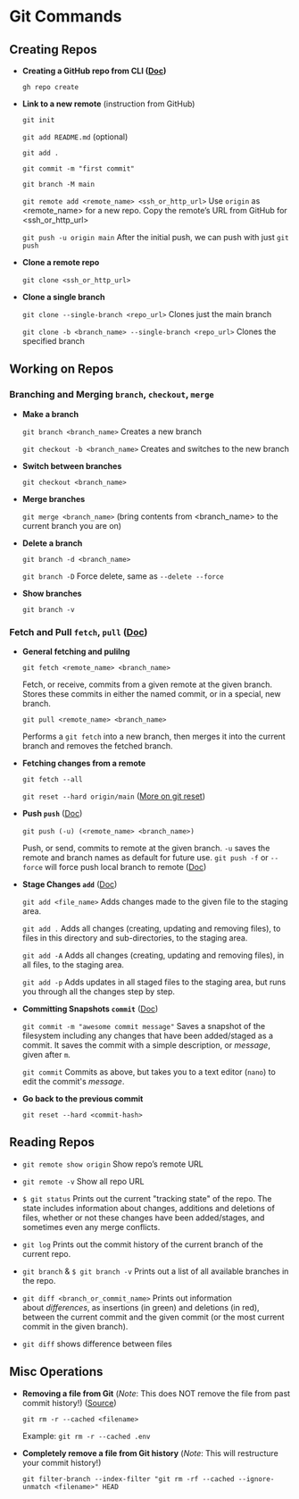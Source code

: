 # Git Commands

## Creating Repos

- **Creating a GitHub repo from CLI ([Doc](https://cli.github.com/manual/gh_repo_create))**
    
    `gh repo create`
    
- **Link to a new remote** (instruction from GitHub)
    
    `git init`
    
    `git add README.md` (optional)
    
    `git add .`
    
    `git commit -m "first commit"`
    
    `git branch -M main`
    
    `git remote add <remote_name> <ssh_or_http_url>` Use `origin` as <remote_name> for a new repo. Copy the remote’s URL from GitHub for <ssh_or_http_url>
    
    `git push -u origin main` After the initial push, we can push with just `git push`
    
- **Clone a remote repo**
    
    `git clone <ssh_or_http_url>` 
    
- **Clone a single branch**
 
    `git clone --single-branch <repo_url>`  Clones just the main branch

    `git clone -b <branch_name> --single-branch <repo_url>` Clones the specified branch
    
    

## Working on Repos

### Branching and Merging `branch`, `checkout`, `merge`
        
- **Make a branch**
    
    `git branch <branch_name>` Creates a new branch
    
    `git checkout -b <branch_name>` Creates and switches to the new branch
    
- **Switch between branches**
    
    `git checkout <branch_name>`
    
- **Merge branches**
    
    `git merge <branch_name>` (bring contents from <branch_name> to the current branch you are on)
    
- **Delete a branch**
    
    `git branch -d <branch_name>`
    
    `git branch -D` Force delete, same as `--delete --force`
    
- **Show branches**
    
    `git branch -v`

### Fetch and Pull `fetch`, `pull` ([Doc](https://github.com/git-guides/git-pull))
    
- **General fetching and pulilng**

    `git fetch <remote_name> <branch_name>` 
   
    Fetch, or receive, commits from a given remote at the given branch. Stores these commits in either the named commit, or in a special, new branch.
    
    `git pull <remote_name> <branch_name>`
    
    Performs a `git fetch` into a new branch, then merges it into the current branch and removes the fetched branch.

- **Fetching changes from a remote** 
    
    `git fetch --all`
    
    `git reset --hard origin/main` ([More on git reset](https://github.com/git-guides/git-pull#undo-a-git-pull))
    
- **Push `push`** ([Doc](https://github.com/git-guides/git-push))

    `git push (-u) (<remote_name> <branch_name>)` 
    
    Push, or send, commits to remote at the given branch. `-u` saves the remote and branch names as default for future use. `git push -f` or `--force` will force push local branch to remote ([Doc](https://www.freecodecamp.org/news/git-push-to-remote-branch-how-to-push-a-local-branch-to-origin/))

- **Stage Changes `add`** ([Doc](https://github.com/git-guides/git-add))

    `git add <file_name>` Adds changes made to the given file to the staging area.
    
    `git add .` Adds all changes (creating, updating and removing files), to files in this directory and sub-directories, to the staging area.
    
    `git add -A` Adds all changes (creating, updating and removing files), in all files, to the staging area.
    
    `git add -p` Adds updates in all staged files to the staging area, but runs you through all the changes step by step.
    
- **Committing Snapshots `commit`** ([Doc](https://www.notion.so/Git-Commands-29ecead64aee4a3da088c9e6b3168354))

    `git commit -m "awesome commit message"` Saves a snapshot of the filesystem including any changes that have been added/staged as a commit. It saves the commit with a simple description, or *message*, given after `m`.
    
    `git commit` Commits as above, but takes you to a text editor (`nano`) to edit the commit's *message*.
    
- **Go back to the previous commit**

    `git reset --hard <commit-hash>`

## Reading Repos

- `git remote show origin` Show repo’s remote URL

- `git remote -v` Show all repo URL

- `$ git status` Prints out the current "tracking state" of the repo. The state includes information about changes, additions and deletions of files, whether or not these changes have been added/stages, and sometimes even any merge conflicts.

- `git log` Prints out the commit history of the current branch of the current repo.

- `git branch` & `$ git branch -v` Prints out a list of all available branches in the repo.

- `git diff <branch_or_commit_name>` Prints out information about *differences*, as insertions (in green) and deletions (in red), between the current commit and the given commit (or the most current commit in the given branch).

- `git diff` shows difference between files

## Misc Operations

- **Removing a file from Git** (*Note*: This does NOT remove the file from past commit history!) ([Source](https://daily-dev-tips.com/posts/removing-a-env-file-from-git-history/))

    `git rm -r --cached <filename>` 

    Example: `git rm -r --cached .env`
    
- **Completely remove a file from Git history** (*Note*: This will restructure your commit history!)

    `git filter-branch --index-filter "git rm -rf --cached --ignore-unmatch <filename>" HEAD`
